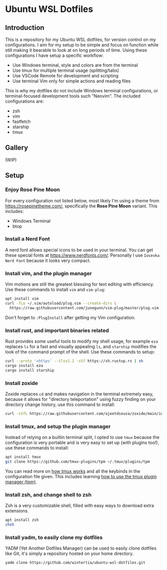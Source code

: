 # Ubuntu WSL Dotfiles

## Introduction

This is a repository for my Ubuntu WSL dotfiles, for version control on my configurations. I aim for my setup to be simple and focus on function while still making it bearable to look at on long periods of time. Using these configurations I have setup a specific workflow:

* Use Windows terminal, style and colors are from the terminal
* Use tmux for multiple terminal usage (splitting/tabs)
* Use VSCode Remote for development and scripting
* Use terminal Vim only for simple actions and reading files

This is why my dotfiles do not include Windows terminal configurations, or terminal-focused development tools such "Neovim". The included configurations are:

* zsh
* vim
* fastfetch
* starship
* tmux

## Gallery

(WIP)

## Setup

### Enjoy Rose Pine Moon

For every configuration not listed below, most likely I'm using a theme from https://rosepinetheme.com/, specifically the **Rose Pine Moon** variant. This includes:
* Windows Terminal
* btop

### Install a Nerd Font

A nerd font allows special icons to be used in your terminal. You can get these special fonts at https://www.nerdfonts.com/. Personally I use `Iosevka Nerd Font` because it looks very compact.

### Install vim, and the plugin manager

Vim motions are still the greatest blessing for text editing with efficiency. Use these commands to install `vim` and `vim-plug`:

```sh
apt install vim
curl -fLo ~/.vim/autoload/plug.vim --create-dirs \
  https://raw.githubusercontent.com/junegunn/vim-plug/master/plug.vim
```

Don't forget to `:PlugInstall` after getting my Vim configuration.

### Install rust, and important binaries related

Rust provides some useful tools to modify my shell usage, for example `eza` replaces `ls` for a fast and visually appealing `ls`, and `starship` modifies the look of the command prompt of the shell. Use these commands to setup:

```sh
curl --proto '=https' --tlsv1.2 -sSf https://sh.rustup.rs | sh
cargo install eza
cargo install starship
```

### Install zoxide

Zoxide replaces `cd` and makes navigation in the terminal extremely easy, because it allows for "directory teleportation" using fuzzy finding on your directory change history, use this command to install:

```sh
curl -sSfL https://raw.githubusercontent.com/ajeetdsouza/zoxide/main/install.sh | sh
```

### Install tmux, and setup the plugin manager

Instead of relying on a builtin terminal split, I opted to use `tmux` because the configuration is very portable and is very easy to set up (with plugins too!), use these commands to install:

```sh
apt install tmux
git clone https://github.com/tmux-plugins/tpm ~/.tmux/plugins/tpm
```

You can read more on [how tmux works](https://github.com/tmux/tmux/wiki) and all the keybinds in the configuration file given. This includes learning [how to use the tmux plugin manager (tpm)](https://github.com/tmux-plugins/tpm).

### Install zsh, and change shell to zsh

Zsh is a very customizable shell, filled with easy ways to download extra extensions.

```sh
apt install zsh
chsh
```

### Install yadm, to easily clone my dotfiles

YADM (Yet Another Dotfiles Manager) can be used to easily clone dotfiles like Git, it's simply a repository hosted on your home directory.

```sh
yadm clone https://github.com/wintertia/ubuntu-wsl-dotfiles.git
```